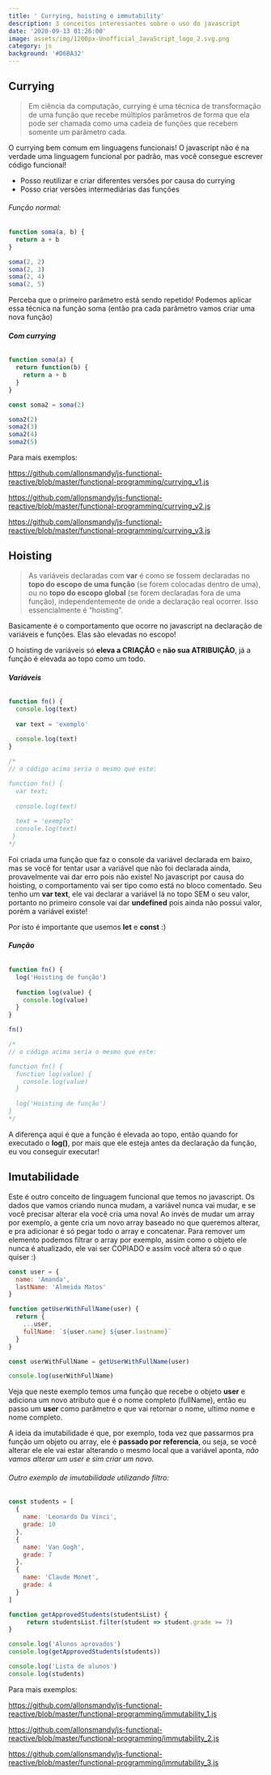 ```yaml
---
title: ' Currying, hoisting e immutability'
description: 3 conceitos interessantes sobre o uso do javascript
date: '2020-09-13 01:26:00'
image: assets/img/1200px-Unofficial_JavaScript_logo_2.svg.png
category: js
background: '#D6BA32'
---
```

## Currying

> Em ciência da computação, currying é uma técnica de transformação de uma função que recebe múltiplos parâmetros de forma que ela pode ser chamada como uma cadeia de funções que recebem somente um parâmetro cada. 

O currying bem comum em linguagens funcionais! O javascript não é na verdade uma linguagem funcional por padrão, mas você consegue escrever código funcional!

* Posso reutilizar e criar diferentes versões por causa do currying
* Posso criar versões intermediárias das funções

###### Função normal:

```javascript
function soma(a, b) {
  return a + b
}

soma(2, 2)
soma(2, 3)
soma(2, 4)
soma(2, 5)
```

Perceba que o primeiro parâmetro está sendo repetido! Podemos aplicar essa técnica na função soma (então pra cada parâmetro vamos criar uma nova função)

###### **Com currying**

```javascript
function soma(a) {
  return function(b) {
    return a + b
  }
}

const soma2 = soma(2)

soma2(2)
soma2(3)
soma2(4)
soma2(5)
```

Para mais exemplos:

<https://github.com/allonsmandy/js-functional-reactive/blob/master/functional-programming/currying_v1.js>

<https://github.com/allonsmandy/js-functional-reactive/blob/master/functional-programming/currying_v2.js>

<https://github.com/allonsmandy/js-functional-reactive/blob/master/functional-programming/currying_v3.js>

## Hoisting

> As variáveis declaradas com **var** é como se fossem declaradas no **topo do escopo de uma função** (se forem colocadas dentro de uma), ou no **topo do escopo global** (se forem declaradas fora de uma função), independentemente de onde a declaração real ocorrer. Isso essencialmente é “hoisting”.

Basicamente é o comportamento que ocorre no javascript na declaração de variáveis e funções. Elas são elevadas no escopo!

O hoisting de variáveis só **eleva a CRIAÇÃO** e **não sua ATRIBUIÇÃO**, já a função é elevada ao topo como um todo. 

###### **Variáveis**

```javascript
function fn() {
  console.log(text)
  
  var text = 'exemplo'
  
  console.log(text)
}

/*
// o código acima seria o mesmo que este:

function fn() {
  var text;
  
  console.log(text)
  
  text = 'exemplo'
  console.log(text)
 }
*/
```

Foi criada uma função que faz o console da variável declarada em baixo, mas se você for tentar usar a variável que não foi declarada ainda, provavelmente vai dar erro pois não existe! No javascript por causa do hoisting, o comportamento vai ser tipo como está no bloco comentado. Seu tenho um **var text**, ele vai declarar a variável lá no topo SEM o seu valor, portanto no primeiro console vai dar **undefined** pois ainda não possui valor, porém a variável existe!

Por isto é importante que usemos **let** e **const** :)

###### **Função**

```javascript
function fn() {
  log('Hoisting de função')
  
  function log(value) {
    console.log(value)
  }
}

fn()

/*
// o código acima seria o mesmo que este:

function fn() {
  function log(value) {
    console.log(value)
  }

  log('Hoisting de função')
}
*/
```

A diferença aqui é que a função é elevada ao topo, então quando for executado o **log()**, por mais que ele esteja antes da declaração da função, eu vou conseguir executar!

## Imutabilidade

Este é outro conceito de linguagem funcional que temos no javascript. Os dados que vamos criando nunca mudam, a variável nunca vai mudar, e se você precisar alterar ela você cria uma nova! Ao invés de mudar um array por exemplo, a gente cria um novo array baseado no que queremos alterar, e pra adicionar é só pegar todo o array e concatenar. Para remover um elemento podemos filtrar o array por exemplo, assim como o objeto ele nunca é atualizado, ele vai ser COPIADO e assim você altera só o que quiser :)

```javascript
const user = {
  name: 'Amanda',
  lastName: 'Almeida Matos'
}

function getUserWithFullName(user) {
  return {
    ...user,
    fullName: `${user.name} ${user.lastname}`
  }
}

const userWithFullName = getUserWithFullName(user)

console.log(userWithFullName)
```

Veja que neste exemplo temos uma função que recebe o objeto **user** e adiciona um novo atributo que é o nome completo (fullName), então eu passo um **user** como parâmetro e que vai retornar o nome, ultimo nome e nome completo. 

A ideia da imutabilidade é que, por exemplo, toda vez que passarmos pra função um objeto ou array, ele é **passado por referencia**, ou seja, se você alterar ele ele vai estar alterando o mesmo local que a variável aponta, *não vamos alterar um user e sim criar um novo.*

###### Outro exemplo de imutabilidade utilizando filtro:

```javascript
const students = [
  {
    name: 'Leonardo Da Vinci',
    grade: 10
  },
  {
    name: 'Van Gogh',
    grade: 7
  },
  {
    name: 'Claude Monet',
    grade: 4
  }
]

function getApprovedStudents(studentsList) {
     return studentsList.filter(student => student.grade >= 7)
}

console.log('Alunos aprovados')
console.log(getApprovedStudents(students))

console.log('Lista de alunos')
console.log(students)
```

Para mais exemplos:

<https://github.com/allonsmandy/js-functional-reactive/blob/master/functional-programming/immutability_1.js>

<https://github.com/allonsmandy/js-functional-reactive/blob/master/functional-programming/immutability_2.js>

<https://github.com/allonsmandy/js-functional-reactive/blob/master/functional-programming/immutability_3.js>
